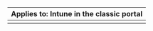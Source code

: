 |                            Applies to: Intune in the classic portal                            |
|------------------------------------------------------------------------------------------------|
|                                                                                                |
